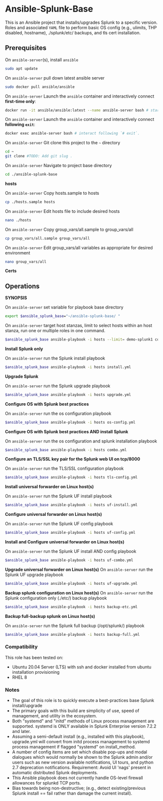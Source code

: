 # Ansible-Splunk-Base

This is an Ansible project that installs/upgrades Splunk to a specific version. Roles and associated `YAML` file to perform basic OS config (e.g., ulimits, THP disabled, hostname), ./splunk/etc/ backups, and tls cert installation.

## Prerequisites

On `ansible-server`(s), install `ansible`

```bash
sudo apt update
```

On `ansible-server` pull down latest ansible server

```bash
sudo docker pull ansible/ansible
```

On `ansible-server` Launch the `ansible` container and interactively connect **first-time only**:

```bash
docker run -it ansible/ansible:latest --name ansible-server bash # start the container.
```

On `ansible-server` Launch the `ansible` container and interactively connect **following `exit`**:

```bash
docker exec ansible-server bash # interact following `# exit`.
```

On `ansible-server` Git clone this project to the `~` directory

```bash
cd ~
git clone #TODO: Add git slug .
```

On `ansible-server` Navigate to project base directory

```bash
cd ./ansible-splunk-base		
``` 

**hosts**

On `ansible-server` Copy hosts.sample to hosts

```bash
cp ./hosts.sample hosts
```

On `ansible-server` Edit hosts file to include desired hosts

```bash
nano ./hosts
```

On `ansible-server` Copy group_vars/all.sample to group_vars/all

```bash
cp group_vars/all.sample group_vars/all
```

On `ansible-server` Edit group_vars/all variables as appropriate for desired environment

```bash
nano group_vars/all
```

**Certs**



## Operations

**SYNOPSIS**

On `ansible-server` set variable for playbook base directory

```bash
export $ansible_splunk_base="~/ansible-splunk-base/ "
```

On `ansible-server` target host stanzas, limit to select hosts within an host stanza, run one or multiple roles in one command.

```bash
$ansible_splunk_base ansible-playbook -i hosts --limit= demo-splunk1 combo.yml tls-config.yml
```

**Install Splunk only**

On `ansible-server` run the Splunk install playbook

```bash
$ansible_splunk_base ansible-playbook -i hosts install.yml
```

**Upgrade Splunk**

On `ansible-server` run the Splunk upgrade playbook

```bash
$ansible_splunk_base ansible-playbook -i hosts upgrade.yml
```

**Configure OS with Splunk best practices**

On `ansible-server` run the os configuration playbook

```bash
$ansible_splunk_base ansible-playbook -i hosts os-config.yml
```

**Configure OS with Splunk best practices AND install Splunk**

On `ansible-server` run the os configuration and splunk installation playbook

```bash
$ansible_splunk_base ansible-playbook -i hosts combo.yml	
```

**Configure an TLS/SSL key pair for the Splunk web UI on tcp/8000**

On `ansible-server` run the TLS/SSL configuration playbook

```bash
$ansible_splunk_base ansible-playbook -i hosts tls-config.yml						
```

**Install universal forwarder on Linux host(s)**

On `ansible-server` run the Splunk UF install playbook

```bash
$ansible_splunk_base ansible-playbook -i hosts uf-install.yml
```

**Configure universal forwarder on Linux host(s)**

On `ansible-server` run the Splunk UF config playbook

```bash
$ansible_splunk_base ansible-playbook -i hosts uf-config.yml
```

**Install and Configure universal forwarder on Linux host(s)**

On `ansible-server` run the Splunk UF install AND config playbook

```bash
$ansible_splunk_base ansible-playbook -i hosts uf-combo.yml	
```

**Upgrade universal forwarder on Linux host(s)**
On `ansible-server` run the Splunk UF upgrade playbook

```bash
$ansible_splunk_base ansible-playbook -i hosts uf-upgrade.yml					
```

**Backup splunk configuration on Linux host(s)**
On `ansible-server` run the Splunk configuration only (./etc/) backup playbook

```bash
$ansible_splunk_base ansible-playbook -i hosts backup-etc.yml
```
**Backup full-backup splunk on Linux host(s)**

On `ansible-server` run the Splunk full backup (/opt/splunk/) playbook

```bash
$ansible_splunk_base ansible-playbook -i hosts backup-full.yml		
```

### Compatibility

This role has been tested on:

- Ubuntu 20.04 Server (LTS) with ssh and docker installed from ubuntu installation provisioning
- RHEL 8


### Notes

- The goal of this role is to quickly execute a best-practices base Splunk install/upgrade
- The primary goals with this build are simplicity of use, speed of management, and utility in the ecosystem.
- Both "systemd" and "initd" methods of Linux process management are supported. systemd is ONLY available in Splunk Enterprise version 7.2.2 and later. 
- Assuming a semi-default install (e.g., installed with this playbook), upgrade.yml will convert from initd process management to systemd process management if flagged "systemd" on install_method.
- A number of config items are set which disable pop-ups and modal dialogues which would normally be shown to the Splunk admin and/or users such as new version available notifications, UI tours, and python 2.7 deprecation notifications. Requirement: Avoid UI 'nags' present in automatic distributed Splunk deployments.
- This Ansible playbook does not currently handle OS-level firewall allowances for splunkd TCP ports.
- Bias towards being non-destructive; (e.g., detect existing/previous Splunk install == fail rather than damage the current install).